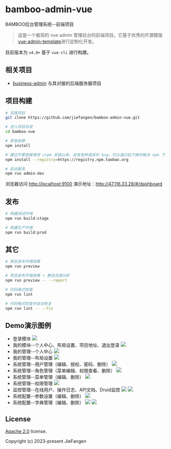 # bamboo-admin-vue
BAMBOO后台管理系统--前端项目

> 这是一个极简的 vue admin 管理后台的前端项目。它基于优秀的开源模版
[vue-admin-template](https://github.com/PanJiaChen/vue-admin-template)进行定制化开发。

目前版本为 `v4.0+` 基于 `vue-cli` 进行构建。

## 相关项目

- [business-admin](https://github.com/jiefangen/bamboo/tree/master/bamboo-business/business-admin) 与其对接的后端服务器项目

## 项目构建

```bash
# 克隆项目
git clone https://github.com/jiefangen/bamboo-admin-vue.git

# 进入项目目录
cd bamboo-vue

# 安装依赖
npm install

# 建议不要直接使用 cnpm 安装以来，会有各种诡异的 bug。可以通过如下操作解决 npm 下载速度慢的问题
npm install --registry=https://registry.npm.taobao.org

# 启动服务
npm run admin-dev
```

浏览器访问 [http://localhost:9100](http://localhost:9100)
演示地址：http://47.116.33.28/#/dashboard

## 发布

```bash
# 构建测试环境
npm run build:stage

# 构建生产环境
npm run build:prod
```

## 其它

```bash
# 预览发布环境效果
npm run preview

# 预览发布环境效果 + 静态资源分析
npm run preview -- --report

# 代码格式检查
npm run lint

# 代码格式检查并自动修复
npm run lint -- --fix
```

## Demo演示图例

- 登录模块
  ![](mock/diagram/login.png)
- 我的模块--个人中心、布局设置、项目地址、退出登录
  ![](mock/diagram/mine.png)
- 我的管理--个人中心
  ![](mock/diagram/perCenter.png)
- 我的管理--布局设置
  ![](mock/diagram/layout.png)
- 系统管理--用户管理（编辑、授权、密码、删除）
  ![](mock/diagram/user.png)
- 系统管理--角色管理（菜单编辑、权限查看、删除）
  ![](mock/diagram/role.png)
- 系统管理--菜单管理（编辑、删除）
  ![](mock/diagram/menu.png)
- 系统管理--权限管理
  ![](mock/diagram/permission.png)
- 监控管理--在线用户、操作日志、API文档、Druid监控
  ![](mock/diagram/online.png)
  ![](mock/diagram/operLog.png)
- 系统配置--参数设置（编辑、删除）
  ![](mock/diagram/param.png)
- 系统配置--字典管理（编辑、删除）
  ![](mock/diagram/dictionary.png)
  ![](mock/diagram/dicData.png)
## License

[Apache 2.0](https://github.com/jiefangen/frontend-vue/blob/main/admin-vue/LICENSE) license.

Copyright (c) 2023-present JieFangen
